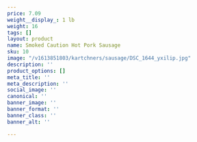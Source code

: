 ```yaml
---
price: 7.09
weight__display_: 1 lb
weight: 16
tags: []
layout: product
name: Smoked Caution Hot Pork Sausage
sku: 10
image: "/v1613851803/kartchners/sausage/DSC_1644_yxilip.jpg"
description: ''
product_options: []
meta_title: ''
meta_description: ''
social_image: ''
canonical: ''
banner_image: ''
banner_format: ''
banner_class: ''
banner_alt: ''

---
```

